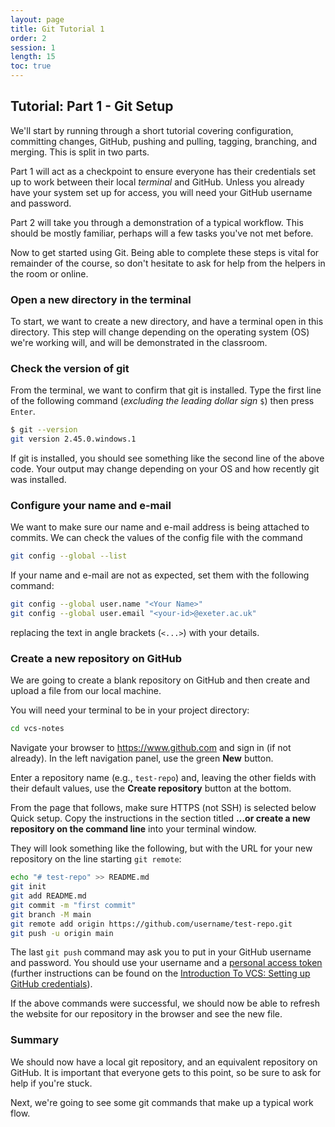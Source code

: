 ```yaml
---
layout: page
title: Git Tutorial 1
order: 2
session: 1
length: 15
toc: true
---
```


## Tutorial: Part 1 - Git Setup

We'll start by running through a short tutorial covering configuration, committing changes, GitHub, pushing and pulling, tagging, branching, and merging.
This is split in two parts.

Part 1 will act as a checkpoint to ensure everyone has their credentials set up to work between their local *terminal* and GitHub.
Unless you already have your system set up for access, you will need your GitHub username and password.

Part 2 will take you through a demonstration of a typical workflow.
This should be mostly familiar, perhaps will a few tasks you've not met before.

Now to get started using Git.
Being able to complete these steps is vital for remainder of the course, so don't hesitate to ask for help from the helpers in the room or online.

### Open a new directory in the terminal

To start, we want to create a new directory, and have a terminal open in this directory.
This step will change depending on the operating system (OS) we're working will, and will be demonstrated in the classroom.

### Check the version of git

From the terminal, we want to confirm that git is installed.
Type the first line of the following command (*excluding the leading dollar sign* `$`) then press `Enter`.

``` sh
$ git --version
git version 2.45.0.windows.1
```

If git is installed, you should see something like the second line of the above code.
Your output may change depending on your OS and how recently git was installed.

### Configure your name and e-mail

We want to make sure our name and e-mail address is being attached to commits.
We can check the values of the config file with the command

``` sh
git config --global --list
```

If your name and e-mail are not as expected, set them with the following command:

``` sh
git config --global user.name "<Your Name>"
git config --global user.email "<your-id>@exeter.ac.uk"
```

replacing the text in angle brackets (`<...>`) with your details.

### Create a new repository on GitHub

We are going to create a blank repository on GitHub and then create and upload a file from our local machine.

You will need your terminal to be in your project directory:

``` sh
cd vcs-notes
```

Navigate your browser to <https://www.github.com> and sign in (if not already).
In the left navigation panel, use the green **New** button.

Enter a repository name (e.g., `test-repo`) and, leaving the other fields with their default values, use the **Create repository** button at the bottom.

From the page that follows, make sure HTTPS (not SSH) is selected below Quick setup.
Copy the instructions in the section titled **...or create a new repository on the command line** into your terminal window.

They will look something like the following, but with the URL for your new repository on the line starting `git remote`:

``` sh
echo "# test-repo" >> README.md
git init
git add README.md
git commit -m "first commit"
git branch -M main
git remote add origin https://github.com/username/test-repo.git
git push -u origin main
```

The last `git push` command may ask you to put in your GitHub username and password.
You should use your username and a [personal access token](https://docs.github.com/en/authentication/keeping-your-account-and-data-secure/managing-your-personal-access-tokens) (further instructions can be found on the [Introduction To VCS: Setting up GitHub credentials](https://coding-for-reproducible-research.github.io/CfRR_Courses/individual_modules/introduction_to_version_control/configuring_git.html#setting-up-github-credentials)).

If the above commands were successful, we should now be able to refresh the website for our repository in the browser and see the new file.

### Summary

We should now have a local git repository, and an equivalent repository on GitHub.
It is important that everyone gets to this point, so be sure to ask for help if you're stuck.

Next, we're going to see some git commands that make up a typical work flow.
